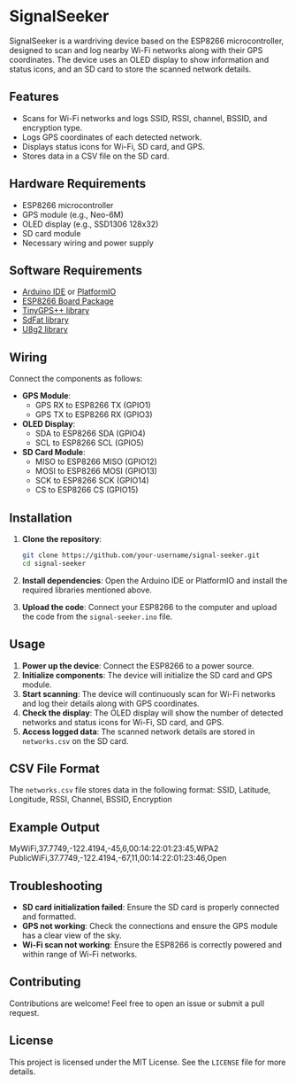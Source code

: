 # SignalSeeker

SignalSeeker is a wardriving device based on the ESP8266 microcontroller, designed to scan and log nearby Wi-Fi networks along with their GPS coordinates. The device uses an OLED display to show information and status icons, and an SD card to store the scanned network details.

## Features

- Scans for Wi-Fi networks and logs SSID, RSSI, channel, BSSID, and encryption type.
- Logs GPS coordinates of each detected network.
- Displays status icons for Wi-Fi, SD card, and GPS.
- Stores data in a CSV file on the SD card.

## Hardware Requirements

- ESP8266 microcontroller
- GPS module (e.g., Neo-6M)
- OLED display (e.g., SSD1306 128x32)
- SD card module
- Necessary wiring and power supply

## Software Requirements

- [Arduino IDE](https://www.arduino.cc/en/software) or [PlatformIO](https://platformio.org/)
- [ESP8266 Board Package](https://github.com/esp8266/Arduino)
- [TinyGPS++ library](https://github.com/mikalhart/TinyGPSPlus)
- [SdFat library](https://github.com/greiman/SdFat)
- [U8g2 library](https://github.com/olikraus/u8g2)

## Wiring

Connect the components as follows:

- **GPS Module**:
  - GPS RX to ESP8266 TX (GPIO1)
  - GPS TX to ESP8266 RX (GPIO3)
- **OLED Display**:
  - SDA to ESP8266 SDA (GPIO4)
  - SCL to ESP8266 SCL (GPIO5)
- **SD Card Module**:
  - MISO to ESP8266 MISO (GPIO12)
  - MOSI to ESP8266 MOSI (GPIO13)
  - SCK to ESP8266 SCK (GPIO14)
  - CS to ESP8266 CS (GPIO15)

## Installation

1. **Clone the repository**:
    ```sh
    git clone https://github.com/your-username/signal-seeker.git
    cd signal-seeker
    ```

2. **Install dependencies**:
    Open the Arduino IDE or PlatformIO and install the required libraries mentioned above.

3. **Upload the code**:
    Connect your ESP8266 to the computer and upload the code from the `signal-seeker.ino` file.

## Usage

1. **Power up the device**: Connect the ESP8266 to a power source.
2. **Initialize components**: The device will initialize the SD card and GPS module.
3. **Start scanning**: The device will continuously scan for Wi-Fi networks and log their details along with GPS coordinates.
4. **Check the display**: The OLED display will show the number of detected networks and status icons for Wi-Fi, SD card, and GPS.
5. **Access logged data**: The scanned network details are stored in `networks.csv` on the SD card.

## CSV File Format

The `networks.csv` file stores data in the following format:
SSID, Latitude, Longitude, RSSI, Channel, BSSID, Encryption
## Example Output
MyWiFi,37.7749,-122.4194,-45,6,00:14:22:01:23:45,WPA2
PublicWiFi,37.7749,-122.4194,-67,11,00:14:22:01:23:46,Open


## Troubleshooting

- **SD card initialization failed**: Ensure the SD card is properly connected and formatted.
- **GPS not working**: Check the connections and ensure the GPS module has a clear view of the sky.
- **Wi-Fi scan not working**: Ensure the ESP8266 is correctly powered and within range of Wi-Fi networks.

## Contributing

Contributions are welcome! Feel free to open an issue or submit a pull request.

## License

This project is licensed under the MIT License. See the `LICENSE` file for more details.
